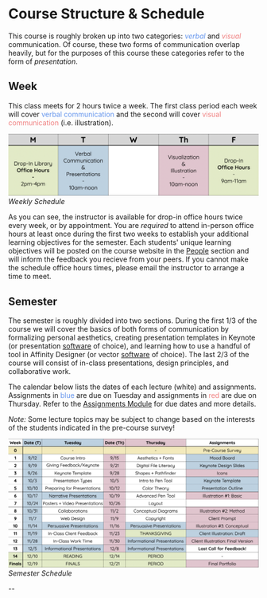 # Course Structure & Schedule

This course is roughly broken up into two categories: <span style="color:cornflowerblue;">*verbal*</span> and <span style="color:lightcoral;">*visual*</span> communication. Of course, these two forms of communication overlap heavily, but for the purposes of this course these categories refer to the form of *presentation*. 

## Week
This class meets for 2 hours twice a week. The first class period each week will cover <span style="color:cornflowerblue;">verbal communication</span> and the second will cover <span style="color:lightcoral;">visual communication</span> (i.e. illustration). 

![Weekly Schedule](images/weekly.png)
<span class="caption">*Weekly Schedule*</span>

As you can see, the instructor is available for drop-in office hours twice every week, or by appointment. You are *required* to attend in-person office hours at least once during the first two weeks to establish your additional learning objectives for the semester. Each students' unique learning objectives will be posted on the course website in the [People](/vizcomm/people/) section and will inform the feedback you recieve from your peers. If you cannot make the schedule office hours times, please email the instructor to arrange a time to meet. 


## Semester
The semester is roughly divided into two sections. During the first 1/3 of the course we will cover the basics of both forms of communication by formalizing personal aesthetics, creating presentation templates in Keynote (or presentation [software](/vizcomm/software/) of choice), and learning how to use a handful of tool in Affinity Designer (or vector [software](/vizcomm/software/) of choice). The last 2/3 of the course will consist of in-class presentations, design principles, and collaborative work. 


The calendar below lists the dates of each lecture (white) and assignments. Assignments in <span style="color:cornflowerblue;">blue</span> are due on Tuesday and assignments in <span style="color:lightcoral;">red</span> are due on Thursday. Refer to the [Assignments Module](/vizcomm/assignments/) for due dates and more details.  

*Note:* Some lecture topics may be subject to change based on the interests of the students indicated in the pre-course survey!

![Semester Schedule](images/semester.png)
<span class="caption">*Semester Schedule*</span>

--

